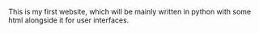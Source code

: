 This is my first website, which will be mainly written in python with some html alongside it for user interfaces.
